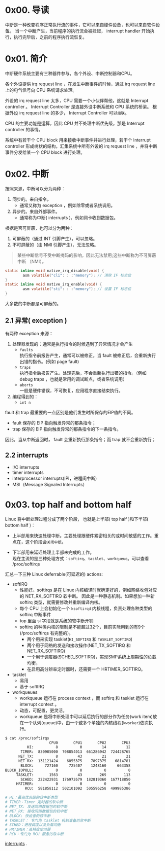# 0x00. 导读

中断是一种改变程序正常执行流的事件，它可以来自硬件设备，也可以来自软件设备。
当一个中断产生，当前程序的执行流会被挂起， interrupt handler 开始执行，执行完毕后，之前的程序执行流恢复。

# 0x01. 简介

中断硬件系统主要有三种器件参与，各个外设、中断控制器和CPU。

各个外设提供 irq request line ，在发生中断事件的时候，通过 irq request line 上的电气信号向 CPU 系统请求处理。

外设的 irq request line 太多，CPU 需要一个小伙伴帮他，这就是 Interrupt controller 。 Interrupt Controller 是连接外设中断系统和 CPU 系统的桥梁。
根据外设 irq request line 的多少， Interrupt Controller 可以`级联`。 

CPU 的主要功能是运算，因此 CPU 并不处理中断优先级，那是 Interrupt controller 的事情。

系统中有若干个 CPU block 用来接收中断事件并进行处理，若干个 Interrupt controller 形成树状的结构，汇集系统中所有外设的 irq request line ，并将中断事件分发给某一个 CPU block 进行处理。

# 0x02. 中断

按照来源，中断可以分为两种：
1. 同步的。来自指令。
    - 通常又称为 exception ，例如除零或者系统调用。
2. 异步的。来自外部事件。
    - 通常称为中断( interrupts )，例如网卡收到数据包。

根据是否可屏蔽，也可以分为两种：
1. 可屏蔽的（通过 INT 引脚产生），可以忽略。
2. 不可屏蔽的（由 NMI 引脚产生），无法忽略。

> 某些中断信号不受中断掩码的影响，因此无法禁用;这些中断称为不可屏蔽中断 （NMI）。
```c
static inline void native_irq_disable(void) {
        asm volatile("cli": : :"memory"); // 清除 IF 标志位
}
static inline void native_irq_enable(void) {
        asm volatile("sti": : :"memory"); // 设置 IF 标志位
}
```

大多数的中断都是可屏蔽的。

## 2.1 异常( exception )

有两种 exception 来源：
1. 处理器发现的：通常是执行指令的时候遇到了异常情况才会产生
    - `faults`   
        执行指令前报告产生，通常可以被修正。当 fault 被修正后，会重新执行出错的指令。(例如 page fault)
    - `traps`   
        执行指令后报告产生。处理完后，不会重新执行出错的指令。（例如 debug traps ，也就是常用的调试断点，或者系统调用）
    - `aborts`   
        一般是硬件错误，不可恢复，应用程序直接结束执行。
2. 编程得到的：
    - `int n`

fault 和 trap 最重要的一点区别是他们发生时所保存的EIP值的不同。   
- fault 保存的 EIP 指向触发异常的那条指令；
- trap 保存的 EIP 指向触发异常的那条指令的下一条指令。

因此，当从中断返回时， fault 会重新执行那条指令；而 trap 就不会重新执行；

## 2.2 interrupts

- I/O interrupts
- timer interrupts
- interprocessor interrupts(IPI，进程间中断)
- MSI（Message Signaled Interrupts）

# 0x03. top half and bottom half

Linux 将中断处理过程分成了两个阶段， 也就是上半部( top half )和下半部( bottom half )：

- 上半部用来快速处理中断，主要处理跟硬件紧密相关的或时间敏感的工作。重点在，这个阶段会`关闭中断`。 

- 下半部用来延迟处理上半部未完成的工作。  
    现在主流的是三种处理方式：`softirq`、`tasklet`、`workqueue`。可以查看 /proc/softirqs 

汇总一下三种 Linux deferrable(可延迟的) actions:  
- softIRQ
    - 性能好。softirqs 是在 Linux 内核编译时就确定好的，例如网络收包对应的 NET_RX_SOFTIRQ 软中断。 因此是一种静态机制。如果想加一种新 softirq 类型，就需要修改并重新编译内核。
    - 每个 CPU 上会初始化一个 `ksoftirqd` 内核线程，负责处理各种类型的 softirq 中断事件
    - top 里面 si 字段就是系统的软中断开销
    - softirq 的种类内核的限制是不能超过32个，目前实际用到的有9个(/proc/softirqs 有完整的)。
        - 两个用来实现 tasklet(`HI_SOFTIRQ` 和 `TASKLET_SOFTIRQ`)
        - 两个用于网络的发送和接收操作(NET_TX_SOFTIRQ 和 NET_RX_SOFTIRQ)
        - 一个用于调度器(SCHED_SOFTIRQ)，实现SMP系统上周期性的负载均衡。
        - 在启用高分辨率定时器时，还需要一个 HRTIMER_SOFTIRQ。
- tasklet
    - 易用
    - 基于 softIRQ
- workqueues
    - workqueue 运行在 process context ，而 softirq 和 tasklet 运行在 interrupt context 。
    - 动态，可配置，更灵活。
    - workqueue 是将中断处理中可以延后执行的部分作为任务(work item)放在一个队列(queue)中，由一个或多个单独的内核线程(`kworker`)依次执行。

```bash
$ cat /proc/softirqs
                    CPU0       CPU1       CPU2       CPU3       
          HI:          8          0         14         12
       TIMER:  830905000  708854013  661286942  724428765
      NET_TX:          8         43         21         21
      NET_RX:  131121424    6855375    7897375    6814781
       BLOCK:     727160     725407    1248160     663358
BLOCK_IOPOLL:          0          0          0          0
     TASKLET:       1563         43        269        113
       SCHED:  222422931  176972679  182819360  167718850
     HRTIMER:          0          0          0          0
         RCU:  581858112  502101092  505596258  499985386

# HI：最高优先级的软中断类型
# TIMER：Timer 定时器的软中断
# NET_TX: 发送网络数据包的软中断
# NET_RX: 接收网络数据包的软中断
# BLOCK: 快设备的软中断
# TASKLET： 专门为 tasklet 机制准备的软中断
# SCHED：进程调度以及负载均衡
# HRTIMER：高精度定时器
# RCU：专门为 RCU 服务的软中断
```










[interrupts](https://linux-kernel-labs.github.io/refs/heads/master/lectures/interrupts.html) .